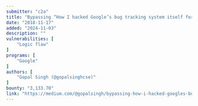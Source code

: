```yaml
---
submitter: "c2a"
title: "Bypassing “How I hacked Google’s bug tracking system itself for $15,600 in bounties.”"
date: "2018-11-17"
added: "2024-11-03"
description: ""
vulnerabilities: [
    "Logic flaw"
]
programs: [
    "Google"
]
authors: [
    "Gopal Singh (@gopalsinghcse)"
]
bounty: "3,133.70"
link: "https://medium.com/@gopalsingh/bypassing-how-i-hacked-googles-bug-tracking-system-itself-for-15-600-in-bounties-16134466ab15"
---
```





